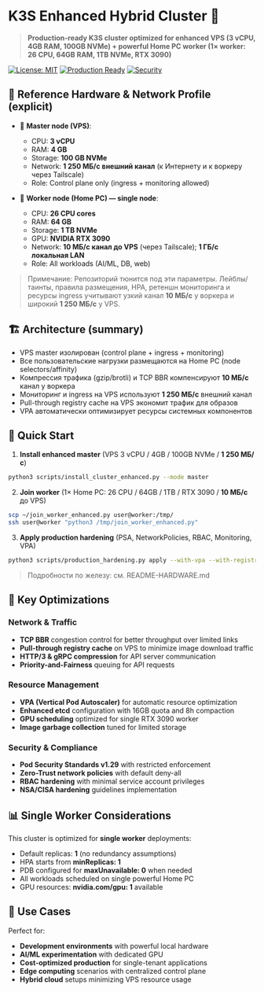 # K3S Enhanced Hybrid Cluster 🚀

> **Production-ready K3S cluster optimized for enhanced VPS (3 vCPU, 4GB RAM, 100GB NVMe) + powerful Home PC worker (1× worker: 26 CPU, 64GB RAM, 1TB NVMe, RTX 3090)**

[![License: MIT](https://img.shields.io/badge/License-MIT-yellow.svg)](https://opensource.org/licenses/MIT)
[![Production Ready](https://img.shields.io/badge/Production-Ready-green)](https://github.com/KomarovAI/k3s-network-aware-cluster)
[![Security](https://img.shields.io/badge/Security-NSA%2FCISA-blue)](https://www.nsa.gov/Press-Room/News-Highlights/Article/Article/2716980/nsa-cisa-release-kubernetes-hardening-guidance/)

## 🧩 Reference Hardware & Network Profile (explicit)

- 🔹 **Master node (VPS)**:
  - CPU: **3 vCPU**
  - RAM: **4 GB**
  - Storage: **100 GB NVMe**
  - Network: **1 250 МБ/с внешний канал** (к Интернету и к воркеру через Tailscale)
  - Role: Control plane only (ingress + monitoring allowed)

- 🔹 **Worker node (Home PC) — single node**:
  - CPU: **26 CPU cores**
  - RAM: **64 GB**
  - Storage: **1 TB NVMe**
  - GPU: **NVIDIA RTX 3090**
  - Network: **10 МБ/с канал до VPS** (через Tailscale); **1 ГБ/с локальная LAN**
  - Role: All workloads (AI/ML, DB, web)

> Примечание: Репозиторий тюнится под эти параметры. Лейблы/таинты, правила размещения, HPA, ретеншн мониторинга и ресурсы ingress учитывают узкий канал **10 МБ/с** у воркера и широкий **1 250 МБ/с** у VPS.

## 🏗️ Architecture (summary)

- VPS master изолирован (control plane + ingress + monitoring)
- Все пользовательские нагрузки размещаются на Home PC (node selectors/affinity)
- Компрессия трафика (gzip/brotli) и TCP BBR компенсируют **10 МБ/с** канал у воркера
- Мониторинг и ingress на VPS используют **1 250 МБ/с** внешний канал
- Pull-through registry cache на VPS экономит трафик для образов
- VPA автоматически оптимизирует ресурсы системных компонентов

## 🚀 Quick Start

1) **Install enhanced master** (VPS 3 vCPU / 4GB / 100GB NVMe / **1 250 МБ/с**)
```bash
python3 scripts/install_cluster_enhanced.py --mode master
```

2) **Join worker** (1× Home PC: 26 CPU / 64GB / 1TB / RTX 3090 / **10 МБ/с** до VPS)
```bash
scp ~/join_worker_enhanced.py user@worker:/tmp/
ssh user@worker "python3 /tmp/join_worker_enhanced.py"
```

3) **Apply production hardening** (PSA, NetworkPolicies, RBAC, Monitoring, VPA)
```bash
python3 scripts/production_hardening.py apply --with-vpa --with-registry-cache
```

> Подробности по железу: см. README-HARDWARE.md

## 🔧 Key Optimizations

### Network & Traffic
- **TCP BBR** congestion control for better throughput over limited links
- **Pull-through registry cache** on VPS to minimize image download traffic
- **HTTP/3 & gRPC compression** for API server communication
- **Priority-and-Fairness** queuing for API requests

### Resource Management
- **VPA (Vertical Pod Autoscaler)** for automatic resource optimization
- **Enhanced etcd** configuration with 16GB quota and 8h compaction
- **GPU scheduling** optimized for single RTX 3090 worker
- **Image garbage collection** tuned for limited storage

### Security & Compliance
- **Pod Security Standards v1.29** with restricted enforcement
- **Zero-Trust network policies** with default deny-all
- **RBAC hardening** with minimal service account privileges
- **NSA/CISA hardening** guidelines implementation

## 📊 Single Worker Considerations

This cluster is optimized for **single worker** deployments:
- Default replicas: **1** (no redundancy assumptions)
- HPA starts from **minReplicas: 1**
- PDB configured for **maxUnavailable: 0** when needed
- All workloads scheduled on single powerful Home PC
- GPU resources: **nvidia.com/gpu: 1** available

## 🎯 Use Cases

Perfect for:
- **Development environments** with powerful local hardware
- **AI/ML experimentation** with dedicated GPU
- **Cost-optimized production** for single-tenant applications  
- **Edge computing** scenarios with centralized control plane
- **Hybrid cloud** setups minimizing VPS resource usage